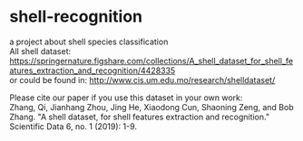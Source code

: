 # shell-recognition
a project about shell species classification <br>
All shell dataset: https://springernature.figshare.com/collections/A_shell_dataset_for_shell_features_extraction_and_recognition/4428335 <br>
or could be found in: http://www.cis.um.edu.mo/research/shelldataset/ <br>

Please cite our paper if you use this dataset in your own work: <br>
Zhang, Qi, Jianhang Zhou, Jing He, Xiaodong Cun, Shaoning Zeng, and Bob Zhang. "A shell dataset, for shell features extraction and recognition." Scientific Data 6, no. 1 (2019): 1-9.
